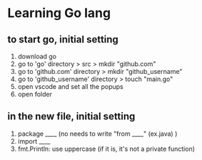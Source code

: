 
# Learning Go lang 


## to start go, initial setting 
1. download go 
2. go to 'go' directory > src > mkdir "github.com" 
3. go to 'github.com' directory > mkdir "github_username"
4. go to 'github_username' directory > touch "main.go"
5. open vscode and set all the popups 
6. open folder

## in the new file, initial setting
1. package ____   (no needs to write "from ____" (ex.java) )
2. import ____ 
3. fmt.Println: use uppercase (if it is, it's not a private function) 

